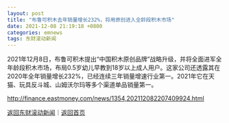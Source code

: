 ```yaml
---
layout: post
title: "布鲁可积木去年销量增长232%，将用原创进入全龄段积木市场"
date: 2021-12-08 21:19:18 +0800
categories: emnews
tags: 东财滚动新闻
---
```


2021年12月8日，布鲁可积木提出“中国积木原创品牌”战略升级，并将全面进军全年龄段积木市场，布局0.5岁幼儿早教到18岁以上成人用户。这家公司还透露其在2020年全年销量增长232%，已经连续三年销量增速行业第一。2021年它在天猫、玩具反斗城、山姆沃尔玛等多个渠道单品销量第一。

<http://finance.eastmoney.com/news/1354,202112082207409924.html>

[返回东财滚动新闻](//finews.withounder.com/emnews/)｜[返回首页](//finews.withounder.com/)